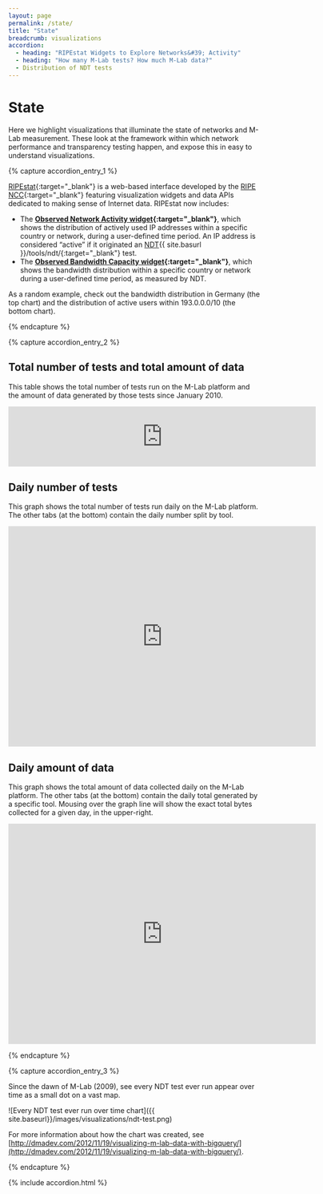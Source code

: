 ```yaml
---
layout: page
permalink: /state/
title: "State"
breadcrumb: visualizations
accordion: 
  - heading: "RIPEstat Widgets to Explore Networks&#39; Activity"
  - heading: "How many M-Lab tests? How much M-Lab data?"
  - Distribution of NDT tests
---
```


# State

Here we highlight visualizations that illuminate the state of networks and M-Lab measurement. These look at the framework within which network performance and transparency testing happen, and expose this in easy to understand visualizations.

{% capture accordion_entry_1 %}

[RIPEstat](https://stat.ripe.net/){:target="_blank"} is a web-based interface developed by the [RIPE NCC](http://www.ripe.net/){:target="_blank"} featuring visualization widgets and data APIs dedicated to making sense of Internet data. RIPEstat now includes:

- The **[Observed Network Activity widget](https://stat.ripe.net/widget/network-activity){:target="_blank"}**, which shows the distribution of actively used IP addresses within a specific country or network, during a user-defined time period. An IP address is considered &ldquo;active&rdquo; if it originated an [NDT](){{ site.basurl }}/tools/ndt/{:target="_blank"} test.
- The **[Observed Bandwidth Capacity widget](https://stat.ripe.net/widget/bandwidth){:target="_blank"}**, which shows the bandwidth distribution within a specific country or network during a user-defined time period, as measured by NDT.

As a random example, check out the bandwidth distribution in Germany (the top chart) and the distribution of active users within 193.0.0.0/10 (the bottom chart).

<script src="https://stat.ripe.net/widgets/widget_api.js" type="text/javascript"></script>
<div class="statwdgtauto">
<script type="text/javascript">// <![CDATA[
ripestat.init("bandwidth",{"resource":"DE"},null,{"show_controls":"yes","disable":[]})
// ]]></script>
</div>
<script src="https://stat.ripe.net/widgets/widget_api.js" type="text/javascript"></script>
<div class="statwdgtauto">
<script type="text/javascript">// <![CDATA[
ripestat.init("network-activity",{"resource":"193.0.0.0/10"},null,{"show_controls":"yes","disable":[]})
// ]]></script>
</div>
<div class="statwdgtauto"></div>
<div class="statwdgtauto"></div>


{% endcapture %}

{% capture accordion_entry_2 %}

## Total number of tests and total amount of data

This table shows the total number of tests run on the M-Lab platform and the amount of data generated by those tests since January 2010.

<p class="img-ctn img-center"><iframe class="customIframe" src="https://spreadsheets1.google.com/pub?hl=en&amp;hl=en&amp;key=0AhePngEzRXqWdG8wNkRUNkc3cXVQVVRWd1hRTUZUa3c&amp;single=true&amp;gid=4&amp;output=html&amp;widget=true" name="customIframe_0" width="615" height="120" frameborder="0" marginwidth="615" marginheight="120"></iframe></p>

## Daily number of tests
This graph shows the total number of tests run daily on the M-Lab platform.<br />
The other tabs (at the bottom) contain the daily number split by tool.

<p class="img-ctn img-center"><iframe class="customIframe" src="https://spreadsheets3.google.com/pub?key=0AhePngEzRXqWdEw0UEJOeUFpRXpKVUpVSjVmVzBjRUE&amp;output=html&amp;widget=true" name="customIframe_0" width="615" height="440" frameborder="0" marginwidth="615" marginheight="440"></iframe></p>

## Daily amount of data
This graph shows the total amount of data collected daily on the M-Lab platform. The other tabs (at the bottom) contain the daily total generated by a specific tool. Mousing over the graph line will show the exact total bytes collected for a given day, in the upper-right.

<p class="img-ctn img-center"><iframe class="customIframe" src="https://spreadsheets3.google.com/pub?key=0AhePngEzRXqWdGFua1pzS3pmbk1sTXNrMnVZVlZlV3c&amp;output=html&amp;widget=true" name="customIframe_1" width="615" height="440" frameborder="0" marginwidth="615" marginheight="440"></iframe></p>

{% endcapture %}

{% capture accordion_entry_3 %}

Since the dawn of M-Lab (2009), see every NDT test ever run appear over time as a small dot on a vast map.

![Every NDT test ever run over time chart]({{ site.baseurl}}/images/visualizations/ndt-test.png)

For more information about how the chart was created, see [http://dmadev.com/2012/11/19/visualizing-m-lab-data-with-bigquery/](http://dmadev.com/2012/11/19/visualizing-m-lab-data-with-bigquery/).

{% endcapture %}

{% include accordion.html %}   
